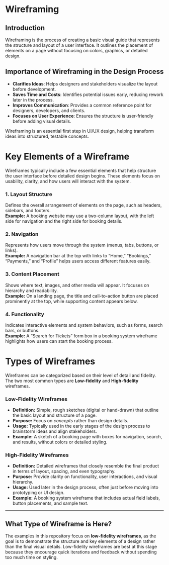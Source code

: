 # Wireframing

## Introduction
Wireframing is the process of creating a basic visual guide that represents the structure and layout of a user interface. It outlines the placement of elements on a page without focusing on colors, graphics, or detailed design.

## Importance of Wireframing in the Design Process
- **Clarifies Ideas**: Helps designers and stakeholders visualize the layout before development.  
- **Saves Time and Costs**: Identifies potential issues early, reducing rework later in the process.  
- **Improves Communication**: Provides a common reference point for designers, developers, and clients.  
- **Focuses on User Experience**: Ensures the structure is user-friendly before adding visual details.  

Wireframing is an essential first step in UI/UX design, helping transform ideas into structured, testable concepts.


# Key Elements of a Wireframe

Wireframes typically include a few essential elements that help structure the user interface before detailed design begins. These elements focus on usability, clarity, and how users will interact with the system.

### 1. Layout Structure
Defines the overall arrangement of elements on the page, such as headers, sidebars, and footers.  
**Example:** A booking website may use a two-column layout, with the left side for navigation and the right side for booking details.

### 2. Navigation
Represents how users move through the system (menus, tabs, buttons, or links).  
**Example:** A navigation bar at the top with links to “Home,” “Bookings,” “Payments,” and “Profile” helps users access different features easily.

### 3. Content Placement
Shows where text, images, and other media will appear. It focuses on hierarchy and readability.  
**Example:** On a landing page, the title and call-to-action button are placed prominently at the top, while supporting content appears below.

### 4. Functionality
Indicates interactive elements and system behaviors, such as forms, search bars, or buttons.  
**Example:** A “Search for Tickets” form box in a booking system wireframe highlights how users can start the booking process.


# Types of Wireframes

Wireframes can be categorized based on their level of detail and fidelity. The two most common types are **Low-fidelity** and **High-fidelity** wireframes.

### Low-Fidelity Wireframes
- **Definition:** Simple, rough sketches (digital or hand-drawn) that outline the basic layout and structure of a page.  
- **Purpose:** Focus on *concepts* rather than design details.  
- **Usage:** Typically used in the early stages of the design process to brainstorm ideas and align stakeholders.  
- **Example:** A sketch of a booking page with boxes for navigation, search, and results, without colors or detailed styling.  

### High-Fidelity Wireframes
- **Definition:** Detailed wireframes that closely resemble the final product in terms of layout, spacing, and even typography.  
- **Purpose:** Provide clarity on functionality, user interactions, and visual hierarchy.  
- **Usage:** Used later in the design process, often just before moving into prototyping or UI design.  
- **Example:** A booking system wireframe that includes actual field labels, button placements, and sample text.  

---

## What Type of Wireframe is Here?

The examples in this repository focus on **low-fidelity wireframes**, as the goal is to demonstrate the structure and key elements of a design rather than the final visual details. Low-fidelity wireframes are best at this stage because they encourage quick iterations and feedback without spending too much time on styling.



